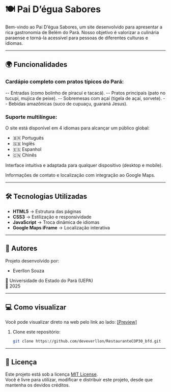 # 🍽️ Pai D’égua Sabores

Bem-vindo ao Pai D’égua Sabores, um site desenvolvido para apresentar a rica gastronomia de Belém do Pará.
Nosso objetivo é valorizar a culinária paraense e torná-la acessível para pessoas de diferentes culturas e idiomas.

---

## 🌍 Funcionalidades
### Cardápio completo com pratos típicos do Pará:

-- Entradas (como bolinho de piracuí e tacacá).
-- Pratos principais (pato no tucupi, mujica de peixe).
-- Sobremesas com açaí (tigela de açaí, sorvete).
-- Bebidas amazônicas (suco de cupuaçu, guaraná Jesus).

### Suporte multilíngue:
O site está disponível em 4 idiomas para alcançar um público global:

- 🇧🇷 Português
- 🇬🇧 Inglês
- 🇪🇸 Espanhol
- 🇨🇳 Chinês

Interface intuitiva e adaptada para qualquer dispositivo (desktop e mobile).

Informações de contato e localização com integração ao Google Maps.

---

## 🛠️ Tecnologias Utilizadas
- **HTML5** → Estrutura das páginas  
- **CSS3** → Estilização e responsividade  
- **JavaScript** → Troca dinâmica de idiomas  
- **Google Maps iFrame** → Localização interativa  

---

## 👥 Autores

Projeto desenvolvido por:  
- Everllon Souza  

📍 Universidade do Estado do Pará (UEPA)  
📅 2025  

---

## 💻 Como visualizar

Você pode visualizar direto na web pelo link ao lado: <a href="https://deveverllon.github.io/RestauranteCOP30_bfd/" target="_blanck">[Preview]</a>

1. Clone este repositório:  
   ```bash
   git clone https://github.com/deveverllon/RestauranteCOP30_bfd.git

---

## 📜 Licença

Este projeto está sob a licença [MIT License](./LICENSE).  
Você é livre para utilizar, modificar e distribuir este projeto, desde que mantenha os devidos créditos.
